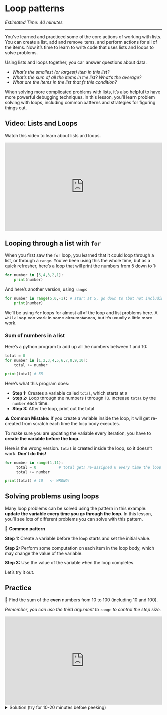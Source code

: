 # Loop patterns

_Estimated Time: 40 minutes_

---

You’ve learned and practiced some of the core actions of working with lists. You can create a list, add and remove items, and perform actions for all of the items. Now it’s time to learn to write code that uses lists and loops to solve problems.

Using lists and loops together, you can answer questions about data.

- _What’s the smallest (or largest) item in this list?_
- _What’s the sum of all the items in the list? What’s the average?_
- _What are the items in the list that fit this condition?_

When solving more complicated problems with lists, it’s also helpful to have more powerful debugging techniques. In this lesson, you’ll learn problem solving with loops, including common patterns and strategies for figuring things out.

## Video: Lists and Loops

<aside>

Watch this video to learn about lists and loops.

</aside>

<div style="position: relative; padding-bottom: 56.25%; height: 0;"><iframe src="https://www.loom.com/embed/f1a3374792a54c378b710954bf5a2a0d" frameborder="0" webkitallowfullscreen mozallowfullscreen allowfullscreen style="position: absolute; top: 0; left: 0; width: 100%; height: 100%;"></iframe></div>

## Looping through a list with `for`

When you first saw the `for` loop, you learned that it could loop through a list, or through a `range`. You’ve been using this the whole time, but as a quick refresher, here’s a loop that will print the numbers from 5 down to 1:

```python
for number in [5,4,3,2,1]:
	print(number)
```

And here’s another version, using `range`:

```python
for number in range(5,0,-1): # start at 5, go down to (but not including) 0, by -1 each time
	print(number)
```

We’ll be using `for` loops for almost all of the loop and list problems here. A `while` loop can work in some circumstances, but it’s usually a little more work.

### Sum of numbers in a list

Here’s a python program to add up all the numbers between 1 and 10:

```python
total = 0
for number in [1,2,3,4,5,6,7,8,9,10]:
	total += number

print(total) # 55
```

Here’s what this program does:

- **Step 1:** Creates a variable called `total`, which starts at `0`
- **Step 2:** Loop through the numbers 1 through 10. Increase `total` by the `number` each time.
- **Step 3:** After the loop, print out the total

<aside>

⚠️ **Common Mistake:** If you create a variable inside the loop, it will get re-created from scratch each time the loop body executes.

To make sure you are updating the variable every iteration, you have to **create the variable before the loop.**

Here is the wrong version. `total` is created inside the loop, so it doesn’t work. **Don’t do this!**

```python
for number in range(1,11):
     total = 0          # total gets re-assigned 0 every time the loop body runs
     total += number

print(total) # 10   <- WRONG!
```

</aside>

## Solving problems using loops

Many loop problems can be solved using the pattern in this example: **update the variable every time you go through the loop.** In this lesson, you’ll see lots of different problems you can solve with this pattern.

🔑 **Common pattern**

**Step 1:** Create a variable before the loop starts and set the initial value.

**Step 2:** Perform some computation on each item in the loop body, which may change the value of the variable.

**Step 3:** Use the value of the variable when the loop completes.

Let’s try it out.

## Practice

<aside>

🔢 Find the sum of the **even** numbers from 10 to 100 (including 10 and 100).

_Remember, you can use the third argument to_ `range` _to control the step size._

</aside>

<div style="position: relative; padding-bottom: 56.25%; height: 0;"><iframe src="https://replit.com/team/tk8-fpwp/W43-Sum-of-Range" frameborder="0" webkitallowfullscreen mozallowfullscreen allowfullscreen style="position: absolute; top: 0; left: 0; width: 100%; height: 100%;"></iframe></div>

<details>
<summary>Solution (try for 10-20 minutes before peeking)</summary>

```python
total = 0
# We want to include 100, so we stop at 101
# We want even numbers, so step by 2
for i in range(10,101,2):
  total+=i
print(total)
```

</details>
